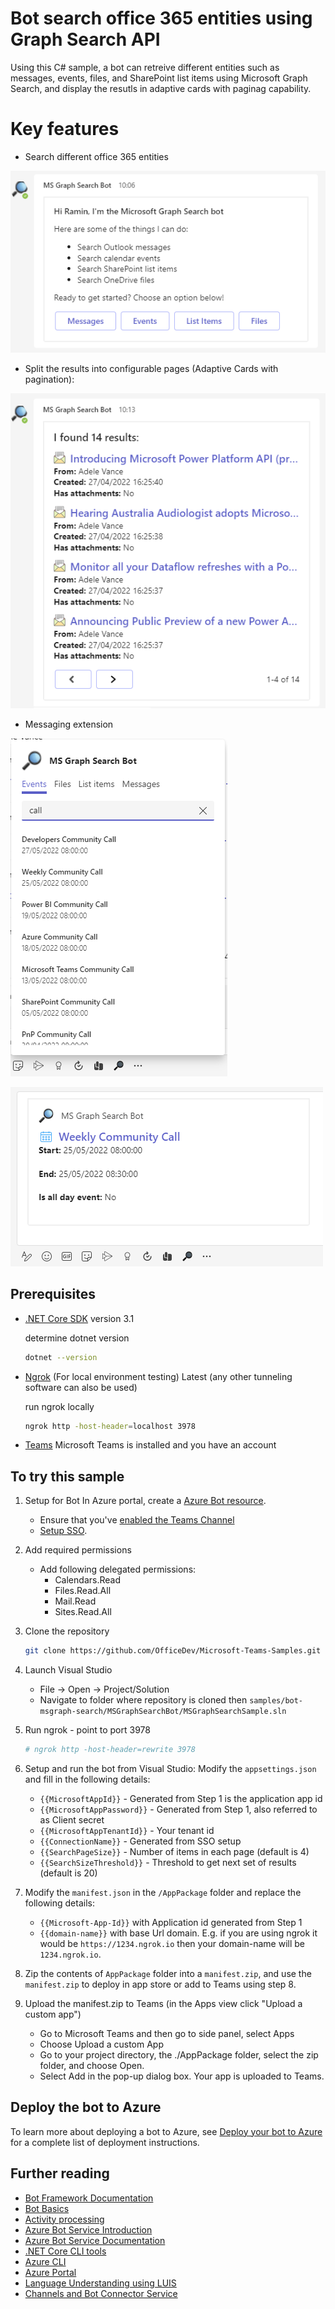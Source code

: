 ﻿---
page_type: sample
description: This sample shows how to use Microsoft Graph Search to pull different entities across the Office 365 and display the results on Adaptive cards with pagination
products:
- office-teams
- office
- office-365
languages:
- csharp
extensions:
contentType: samples
createdDate: "01-05-2022"
---

# Bot search office 365 entities using Graph Search API

Using this C# sample, a bot can retreive different entities such as messages, events, files, and SharePoint list items using Microsoft Graph Search, and display the resutls in adaptive cards with paginag capability.

# Key features

* Search different office 365 entities

![Welcome Card](./Assets/Welcomecard.png)

* Split the results into configurable pages (Adaptive Cards with pagination):

![AdaptivecardwithPagination](./Assets/AdaptivecardwithPagination.png)

* Messaging extension

![MessagingExtension](./Assets/MessagingExtension.png)

![MessagingExtensionCard](./Assets/MessagingExtensionCard.png)

## Prerequisites

- [.NET Core SDK](https://dotnet.microsoft.com/download) version 3.1

  determine dotnet version
  ```bash
  dotnet --version
  ```
- [Ngrok](https://ngrok.com/download) (For local environment testing) Latest (any other tunneling software can also be used)
  
  run ngrok locally
  ```bash
  ngrok http -host-header=localhost 3978
  ```
- [Teams](https://teams.microsoft.com) Microsoft Teams is installed and you have an account

## To try this sample

1) Setup for Bot In Azure portal, create a [Azure Bot resource](https://docs.microsoft.com/en-us/azure/bot-service/bot-builder-authentication?view=azure-bot-service-4.0&tabs=csharp%2Caadv2).

   - Ensure that you've [enabled the Teams Channel](https://docs.microsoft.com/en-us/azure/bot-service/channel-connect-teams?view=azure-bot-service-4.0)
   - [Setup SSO](https://github.com/OfficeDev/Microsoft-Teams-Samples/blob/main/samples/bot-conversation-sso-quickstart/BotSSOSetup.md).


2) Add required permissions
    * Add following delegated permissions:
        * Calendars.Read
        * Files.Read.All
        * Mail.Read
        * Sites.Read.All
   
2) Clone the repository
   ```bash
   git clone https://github.com/OfficeDev/Microsoft-Teams-Samples.git
   ```
   
3) Launch Visual Studio
   - File -> Open -> Project/Solution
   - Navigate to folder where repository is cloned then `samples/bot-msgraph-search/MSGraphSearchBot/MSGraphSearchSample.sln`
    
4) Run ngrok - point to port 3978

    ```bash
    # ngrok http -host-header=rewrite 3978
    ```
 
5) Setup and run the bot from Visual Studio: 
   Modify the `appsettings.json` and fill in the following details:
   - `{{MicrosoftAppId}}` - Generated from Step 1 is the application app id
   - `{{MicrosoftAppPassword}}` - Generated from Step 1, also referred to as Client secret
   - `{{MicrosoftAppTenantId}}` - Your tenant id
   - `{{ConnectionName}}` - Generated from SSO setup
   - `{{SearchPageSize}}` - Number of items in each page (default is 4)
   - `{{SearchSizeThreshold}}` - Threshold to get next set of results (default is 20)
	 
6) Modify the `manifest.json` in the `/AppPackage` folder and replace the following details:
   - `{{Microsoft-App-Id}}` with Application id generated from Step 1
   - `{{domain-name}}` with base Url domain. E.g. if you are using ngrok it would be `https://1234.ngrok.io` then your domain-name will be `1234.ngrok.io`.

7) Zip the contents of `AppPackage` folder into a `manifest.zip`, and use the `manifest.zip` to deploy in app store or add to Teams using step 8.

8) Upload the manifest.zip to Teams (in the Apps view click "Upload a custom app")
   - Go to Microsoft Teams and then go to side panel, select Apps
   - Choose Upload a custom App
   - Go to your project directory, the ./AppPackage folder, select the zip folder, and choose Open.
   - Select Add in the pop-up dialog box. Your app is uploaded to Teams.

## Deploy the bot to Azure

To learn more about deploying a bot to Azure, see [Deploy your bot to Azure](https://aka.ms/azuredeployment) for a complete list of deployment instructions.

## Further reading

- [Bot Framework Documentation](https://docs.botframework.com)
- [Bot Basics](https://docs.microsoft.com/azure/bot-service/bot-builder-basics?view=azure-bot-service-4.0)
- [Activity processing](https://docs.microsoft.com/en-us/azure/bot-service/bot-builder-concept-activity-processing?view=azure-bot-service-4.0)
- [Azure Bot Service Introduction](https://docs.microsoft.com/azure/bot-service/bot-service-overview-introduction?view=azure-bot-service-4.0)
- [Azure Bot Service Documentation](https://docs.microsoft.com/azure/bot-service/?view=azure-bot-service-4.0)
- [.NET Core CLI tools](https://docs.microsoft.com/en-us/dotnet/core/tools/?tabs=netcore2x)
- [Azure CLI](https://docs.microsoft.com/cli/azure/?view=azure-cli-latest)
- [Azure Portal](https://portal.azure.com)
- [Language Understanding using LUIS](https://docs.microsoft.com/en-us/azure/cognitive-services/luis/)
- [Channels and Bot Connector Service](https://docs.microsoft.com/en-us/azure/bot-service/bot-concepts?view=azure-bot-service-4.0)